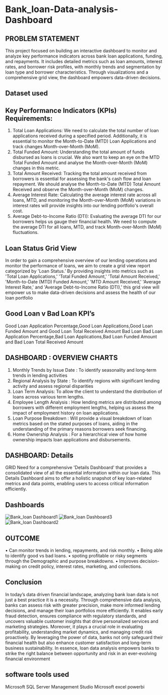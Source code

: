 # Bank_loan-Data-analysis-Dashboard
## PROBLEM STATEMENT
This project focused on building an interactive dashboard to monitor and analyze key performance indicators across bank loan applications, funding, and repayments. It includes detailed metrics such as loan amounts, interest rates, and borrower risk profiles, with monthly trends and segmentation by loan type and borrower characteristics. Through visualizations and a comprehensive grid view, the dashboard empowers data-driven decisions.
## Dataset used 
## Key Performance Indicators (KPIs) Requirements:
1.	Total Loan Applications: We need to calculate the total number of loan applications received during a specified period. Additionally, it is essential to monitor the Month-to-Date (MTD) Loan Applications and track changes Month-over-Month (MoM).
2.	Total Funded Amount: Understanding the total amount of funds disbursed as loans is crucial. We also want to keep an eye on the MTD Total Funded Amount and analyse the Month-over-Month (MoM) changes in this metric.
3.	Total Amount Received: Tracking the total amount received from borrowers is essential for assessing the bank's cash flow and loan repayment. We should analyse the Month-to-Date (MTD) Total Amount Received and observe the Month-over-Month (MoM) changes.
4.	Average Interest Rate: Calculating the average interest rate across all loans, MTD, and monitoring the Month-over-Month (MoM) variations in interest rates will provide insights into our lending portfolio's overall cost.
5.	Average Debt-to-Income Ratio (DTI): Evaluating the average DTI for our borrowers helps us gauge their financial health. We need to compute the average DTI for all loans, MTD, and track Month-over-Month (MoM) fluctuations.
## Loan Status Grid View
In order to gain a comprehensive overview of our lending operations and monitor the performance of loans, we aim to create a grid view report categorized by 'Loan Status.’ By providing insights into metrics such as 'Total Loan Applications,' 'Total Funded Amount,' 'Total Amount Received,' 'Month-to-Date (MTD) Funded Amount,' 'MTD Amount Received,' 'Average Interest Rate,' and 'Average Debt-to-Income Ratio (DTI),' this grid view will empower us to make data-driven decisions and assess the health of our loan portfolio
## Good Loan v Bad Loan KPI’s
Good Loan Application Percentage,Good Loan Applications,Good Loan Funded Amount and Good Loan Total Received Amount
Bad Loan
Bad Loan Application Percentage,Bad Loan Applications,Bad Loan Funded Amount and Bad Loan Total Received Amount

## DASHBOARD : OVERVIEW CHARTS
1.	Monthly Trends by Issue Date :  To identify seasonality and long-term trends in lending activities
2.	Regional Analysis by State : To identify regions with significant lending activity and assess regional disparities
3.	Loan Term Analysis: To allow the client to understand the distribution of loans across various term lengths.
4.	Employee Length Analysis : How lending metrics are distributed among borrowers with different employment lengths, helping us assess the impact of employment history on loan applications.
5.	Loan Purpose Breakdown : Will provide a visual breakdown of loan metrics based on the stated purposes of loans, aiding in the understanding of the primary reasons borrowers seek financing.
6.	Home Ownership Analysis : For a hierarchical view of how home ownership impacts loan applications and disbursements.
## DASHBOARD: Details
GRID
Need for a comprehensive 'Details Dashboard' that provides a consolidated view of all the essential information within our loan data. This Details Dashboard aims to offer a holistic snapshot of key loan-related metrics and data points, enabling users to access critical information efficiently.
## Dashboards
![Bank_loan Dashboard1](https://github.com/user-attachments/assets/8706b8d9-572b-4578-b797-58db64e16d34)
![Bank_loan Dashboard3](https://github.com/user-attachments/assets/795b7d6c-f4c3-434a-bec4-46068841bb94)
![Bank_loan Dashboard2](https://github.com/user-attachments/assets/835b0ba6-1f87-4e91-a01e-3fb4af182c14)



## OUTCOME
•	Can monitor trends in lending, repayments, and risk monthly.
•	Being able to identify good vs bad loans.
•	spoting profitable or risky segments through the Demographic and purpose breakdowns.
•	Improves decision-making on credit policy, interest rates, marketing, and collections.
## Conclusion
In today’s data driven financial landscape, analyzing bank loan data is not just a best practice it is a necessity. Through comprehensive data analysis, banks can assess risk with greater precision, make more informed lending decisions, and manage their loan portfolios more efficiently. It enables early fraud detection, ensures compliance with regulatory standards, and uncovers valuable customer insights that drive personalized services and marketing strategies. Moreover, it plays a crucial role in evaluating profitability, understanding market dynamics, and managing credit risk proactively. By leveraging the power of data, banks not only safeguard their financial health but also enhance customer satisfaction and long-term business sustainability. In essence, loan data analysis empowers banks to strike the right balance between opportunity and risk in an ever-evolving financial environment
## software tools used
Microsoft SQL Server Management Studio
Microsoft excel
powerbi
